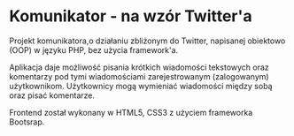 # Komunikator - na wzór Twitter'a

Projekt komunikatora,o działaniu zbliżonym do Twitter, napisanej obiektowo (OOP) w języku PHP, bez użycia framework'a.

Aplikacja daje możliwość pisania krótkich wiadomości tekstowych oraz komentarzy pod tymi wiadomościami zarejestrowanym (zalogowanym) użytkownikom. Użytkownicy mogą wymieniać wiadomości między sobą oraz pisać komentarze.

Frontend został wykonany w HTML5, CSS3 z użyciem frameworka Bootsrap.